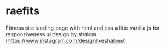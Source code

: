 # raefits
Fitness site landing page with html and css
a litte vanilla js for responsiveness
ui design by shalom (https://www.instagram.com/designlikeshalom/)
